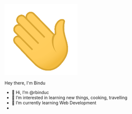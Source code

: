 ![](Hi.gif)


Hey there, I'm Bindu


- 👋 Hi, I’m @rbinduc
- 👀 I’m interested in learning new things, cooking, travelling
- 🌱 I’m currently learning Web Development
- 

<!---
rbinduc/rbinduc is a ✨ special ✨ repository because its `README.md` (this file) appears on your GitHub profile.
You can click the Preview link to take a look at your changes.
--->
